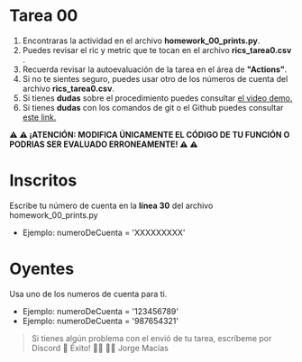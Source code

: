 # Tarea 00
1. Encontraras la actividad en el archivo **homework_00_prints.py**.
1. Puedes revisar el ric y metric que te tocan en el archivo **rics_tarea0.csv** .
1. Recuerda revisar la autoevaluación de la tarea en el área de **"Actions"**.
1. Si no te sientes seguro, puedes usar otro de los números de cuenta del archivo **rics_tarea0.csv**.
1. Si tienes **dudas** sobre el procedimiento puedes consultar [el video demo.](https://youtu.be/lbxwTLQzrCo)
1. Si tienes **dudas** con los comandos de git o el Github puedes consultar [este link.](https://github.com/UlmoMacias/tutorial-github-es)

**:warning: :warning: ¡ATENCIÓN: MODIFICA ÚNICAMENTE EL CÓDIGO DE TU FUNCIÓN O PODRIAS SER EVALUADO ERRONEAMENTE! :warning: :warning:**

# Inscritos
Escribe tu número de cuenta en la **línea 30** del archivo homework_00_prints.py
* Ejemplo: numeroDeCuenta = 'XXXXXXXXX'

# Oyentes
Usa uno de los numeros de cuenta para ti.
* Ejemplo: numeroDeCuenta = '123456789'
* Ejemplo: numeroDeCuenta = '987654321'


> Si tienes algún problema con el envió de tu tarea, escríbeme por Discord :space_invader:
> Éxito! :woman_technologist: :man_technologist:
Jorge Macías
